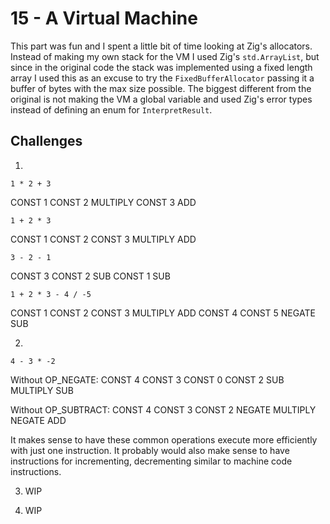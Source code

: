 # 15 - A Virtual Machine

This part was fun and I spent a little bit of time looking at Zig's allocators. Instead of making my own stack for the VM I used Zig's `std.ArrayList`, but since in the original code the stack was implemented using a fixed length array I used this as an excuse to try the `FixedBufferAllocator` passing it a buffer of bytes with the max size possible. The biggest different from the original is not making the VM a global variable and used Zig's error types instead of defining an enum for `InterpretResult`.

## Challenges

1. 
```
1 * 2 + 3
```
CONST 1
CONST 2
MULTIPLY
CONST 3 
ADD


```
1 + 2 * 3
```
CONST 1
CONST 2
CONST 3
MULTIPLY
ADD

```
3 - 2 - 1
```
CONST 3
CONST 2
SUB
CONST 1
SUB

```
1 + 2 * 3 - 4 / -5
```
CONST 1
CONST 2
CONST 3
MULTIPLY
ADD
CONST 4
CONST 5
NEGATE
SUB

2.
```
4 - 3 * -2
```

Without OP_NEGATE:
CONST 4
CONST 3
CONST 0
CONST 2
SUB
MULTIPLY
SUB

Without OP_SUBTRACT:
CONST 4
CONST 3
CONST 2
NEGATE
MULTIPLY
NEGATE
ADD

It makes sense to have these common operations execute more efficiently with just one instruction. It probably would also make sense to have instructions for incrementing, decrementing similar to machine code instructions.

3. WIP

4. WIP
